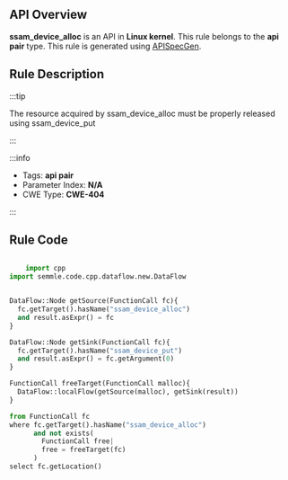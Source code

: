---
---


## API Overview
**ssam_device_alloc** is an API in **Linux kernel**. This rule belongs to the **api pair** type. This rule is generated using [APISpecGen](../../tools/APISpecGen).
## Rule Description

:::tip

The resource acquired by ssam_device_alloc must be properly released using ssam_device_put

:::

:::info

- Tags: **api pair**
- Parameter Index: **N/A**
- CWE Type: **CWE-404**

:::

## Rule Code
```python

    import cpp
import semmle.code.cpp.dataflow.new.DataFlow


DataFlow::Node getSource(FunctionCall fc){
  fc.getTarget().hasName("ssam_device_alloc")
  and result.asExpr() = fc
}

DataFlow::Node getSink(FunctionCall fc){
  fc.getTarget().hasName("ssam_device_put")
  and result.asExpr() = fc.getArgument(0)
}

FunctionCall freeTarget(FunctionCall malloc){
  DataFlow::localFlow(getSource(malloc), getSink(result))
}

from FunctionCall fc
where fc.getTarget().hasName("ssam_device_alloc")
      and not exists(
        FunctionCall free| 
        free = freeTarget(fc)
      )
select fc.getLocation()

    
```
